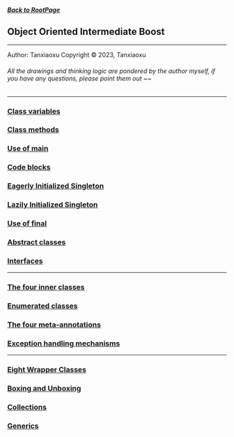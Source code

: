 ##### [Back to RootPage](https://github.com/TerryTxx/CS-Diary/blob/master/README.md)
## Object Oriented Intermediate Boost

---
Author: Tanxiaoxu
Copyright © 2023, Tanxiaoxu

###### All the drawings and thinking logic are pondered by the author myself, if you have any questions, please point them out ~~

---

### [Class variables](https://github.com/TerryTxx/CS-Diary/blob/master/Java-OBJ/IBobj01.md)
### [Class methods](https://github.com/TerryTxx/CS-Diary/blob/master/Java-OBJ/IBobj01.md)
### [Use of main](https://github.com/TerryTxx/CS-Diary/blob/master/Java-OBJ/IBobj01.md)
### [Code blocks](https://github.com/TerryTxx/CS-Diary/blob/master/Java-OBJ/IBobj01.md)
### [Eagerly Initialized Singleton](https://github.com/TerryTxx/CS-Diary/blob/master/Java-OBJ/IBobj01.md)
### [Lazily Initialized Singleton](https://github.com/TerryTxx/CS-Diary/blob/master/Java-OBJ/IBobj01.md)
### [Use of final](https://github.com/TerryTxx/CS-Diary/blob/master/Java-OBJ/IBobj01.md)
### [Abstract classes](https://github.com/TerryTxx/CS-Diary/blob/master/Java-OBJ/IBobj01.md)
### [Interfaces](https://github.com/TerryTxx/CS-Diary/blob/master/Java-OBJ/IBobj01.md)

-----

### [The four inner classes](https://github.com/TerryTxx/CS-Diary/blob/master/Java-OBJ/IBobj02.md)
### [Enumerated classes](https://github.com/TerryTxx/CS-Diary/blob/master/Java-OBJ/IBobj02.md)
### [The four meta-annotations](https://github.com/TerryTxx/CS-Diary/blob/master/Java-OBJ/IBobj02.md)
### [Exception handling mechanisms](https://github.com/TerryTxx/CS-Diary/blob/master/Java-OBJ/IBobj02.md)

-------

### [Eight Wrapper Classes](https://github.com/TerryTxx/CS-Diary/blob/master/Java-OBJ/IBobj03.md)
### [Boxing and Unboxing](https://github.com/TerryTxx/CS-Diary/blob/master/Java-OBJ/IBobj03.md)
### [Collections](https://github.com/TerryTxx/CS-Diary/blob/master/Java-OBJ/IBobj03.md)
### [Generics](https://github.com/TerryTxx/CS-Diary/blob/master/Java-OBJ/IBobj03.md)

